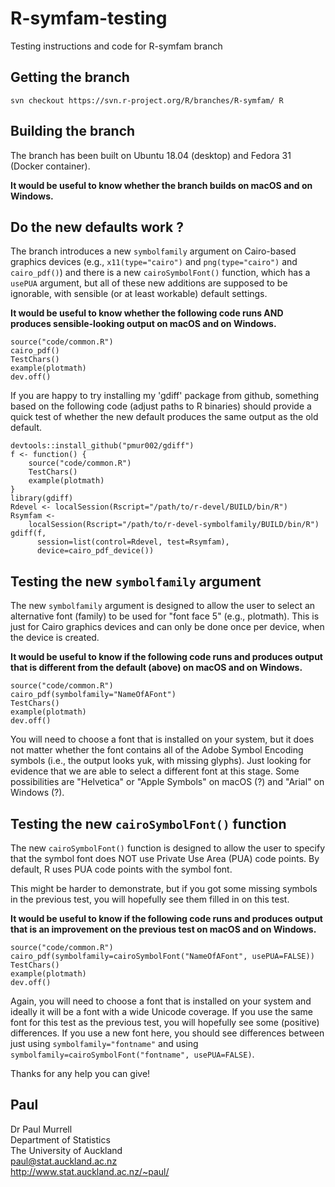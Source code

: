 # R-symfam-testing
Testing instructions and code for R-symfam branch

## Getting the branch

`svn checkout https://svn.r-project.org/R/branches/R-symfam/ R`

## Building the branch

The branch has been built on Ubuntu 18.04 (desktop) and Fedora 31 (Docker
container).

**It would be useful to know whether the branch builds on macOS and
on Windows.**

## Do the new defaults work ?

The branch introduces a new `symbolfamily` argument on Cairo-based graphics
devices (e.g., `x11(type="cairo")` and `png(type="cairo")` and
`cairo_pdf()`) and there is a new `cairoSymbolFont()` function, which
has a `usePUA` argument, but all of these new additions are supposed to
be ignorable, with sensible (or at least workable) default settings.

**It would be useful to know whether the following code runs AND
produces sensible-looking output on macOS and on Windows.**

```
source("code/common.R")
cairo_pdf()
TestChars()
example(plotmath)
dev.off()
```

If you are happy to try installing my 'gdiff' package from github, something
based on the following code (adjust paths to R binaries)
should provide a quick test of whether the
new default produces the same output as the old default.

```
devtools::install_github("pmur002/gdiff")
f <- function() {
    source("code/common.R")
    TestChars()
    example(plotmath)
}
library(gdiff)
Rdevel <- localSession(Rscript="/path/to/r-devel/BUILD/bin/R")
Rsymfam <-
    localSession(Rscript="/path/to/r-devel-symbolfamily/BUILD/bin/R")
gdiff(f,
      session=list(control=Rdevel, test=Rsymfam),
      device=cairo_pdf_device())
```

## Testing the new `symbolfamily` argument

The new `symbolfamily` argument is designed to allow the user to select
an alternative font (family) to be used for "font face 5" (e.g., plotmath).
This is just for Cairo graphics devices and can only be done once per device,
when the device is created.

**It would be useful to know if the following code runs and
produces output that is different from the default (above)
on macOS and on Windows.**

```
source("code/common.R")
cairo_pdf(symbolfamily="NameOfAFont")
TestChars()
example(plotmath)
dev.off()
```

You will need to choose a font that is installed on your system,
but it does not matter whether the font contains all of the Adobe
Symbol Encoding symbols
(i.e., the output looks yuk, with missing glyphs).
Just looking for evidence that we are able to select a different font
at this stage.  Some possibilities are "Helvetica" or 
"Apple Symbols" on macOS (?) and "Arial" on Windows (?).

## Testing the new `cairoSymbolFont()` function

The new `cairoSymbolFont()` function is designed to allow the user
to specify that the symbol font does NOT use Private Use Area (PUA) code points.
By default, R uses PUA code points with the symbol font.

This might be harder to demonstrate, but if you got some missing symbols
in the previous test, you will hopefully see them filled in on this test.

**It would be useful to know if the following code runs and
produces output that is an improvement on the previous test
on macOS and on Windows.**

```
source("code/common.R")
cairo_pdf(symbolfamily=cairoSymbolFont("NameOfAFont", usePUA=FALSE))
TestChars()
example(plotmath)
dev.off()
```

Again, you will need to choose a font that is installed on your system
and ideally it will be a font with a wide Unicode coverage.  If you use 
the same font for this test as the previous test, you will hopefully 
see some (positive) differences.  If you use a new font here, you should
see differences between just using `symbolfamily="fontname"` and using
`symbolfamily=cairoSymbolFont("fontname", usePUA=FALSE)`.

Thanks for any help you can give!

Paul
-- 
Dr Paul Murrell\
Department of Statistics\
The University of Auckland\
paul@stat.auckland.ac.nz\
http://www.stat.auckland.ac.nz/~paul/
